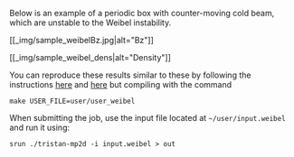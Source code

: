 Below is an example of a periodic box with counter-moving cold beam, which are unstable to the Weibel instability. 

[[_img/sample_weibelBz.jpg|alt="Bz"]]

[[_img/sample_weibel_dens|alt="Density"]]

You can reproduce these results similar to these by following the instructions [here](https://github.com/PrincetonUniversity/tristan-mp-pu/wiki/Downloading-and-Compiling-Tristan) and [here](https://github.com/PrincetonUniversity/tristan-mp-pu/wiki/Running-your-first-Tristan-MP-simulation) but compiling with the command

`make USER_FILE=user/user_weibel`

When submitting the job, use the input file located at `~/user/input.weibel` and run it using:

`srun ./tristan-mp2d -i input.weibel > out`
